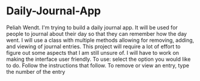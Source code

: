 # Daily-Journal-App
Peliah Wendt.
 I'm trying to build a daily journal app. 
 It will be used for people to journal about their day so that they can remember how the day went.
 I will use a class with multiple methods allowing for removing, adding, and viewing of journal entries.
 This project will require a lot of effort to figure out some aspects that I am still unsure of.
 I will have to work on making the interface user friendly.
 To use: select the option you would like to do. Follow the instructions that follow. To remove or view an entry, type the number of the entry
